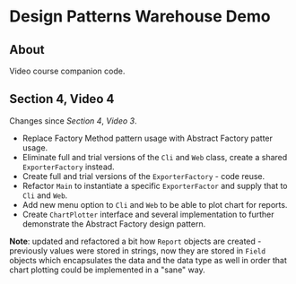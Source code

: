 # Design Patterns Warehouse Demo

## About

Video course companion code.

## Section 4, Video 4

Changes since _Section 4_, _Video 3_.

* Replace Factory Method pattern usage with Abstract Factory patter usage.
* Eliminate full and trial versions of the `Cli` and `Web` class, create a shared `ExporterFactory` instead.
* Create full and trial versions of the `ExporterFactory` - code reuse.
* Refactor `Main` to instantiate a specific `ExporterFactor` and supply that to `Cli` and `Web`.
* Add new menu option to `Cli` and `Web` to be able to plot chart for reports.
* Create `ChartPlotter` interface and several implementation to further demonstrate the Abstract Factory design pattern. 

**Note**: updated and refactored a bit how `Report` objects are created - previously values were stored in strings,
now they are stored in `Field` objects which encapsulates the data and the data type as well in order that chart plotting
could be implemented in a "sane" way.  
